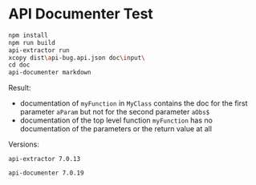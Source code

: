 # API Documenter Test

```bash
npm install
npm run build
api-extractor run
xcopy dist\api-bug.api.json doc\input\
cd doc
api-documenter markdown
```

Result:

- documentation of `myFunction` in `MyClass` contains the doc for the first parameter `aParam` but not for the second parameter `aObs$`
- documentation of the top level function `myFunction` has no documentation of the parameters or the return value at all

Versions:

`api-extractor 7.0.13`

`api-documenter 7.0.19`
